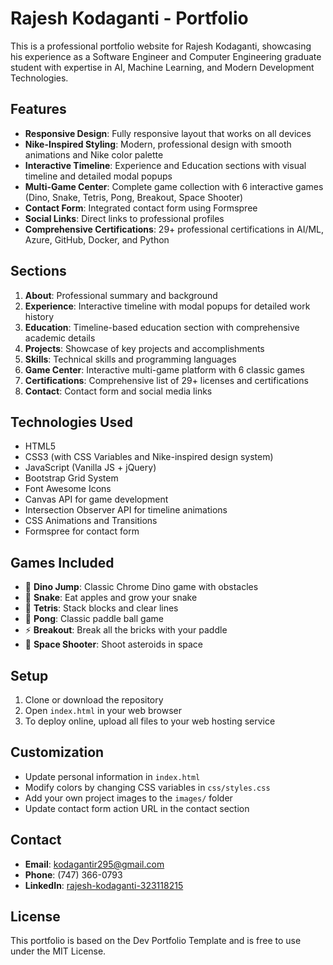 # Rajesh Kodaganti - Portfolio

This is a professional portfolio website for Rajesh Kodaganti, showcasing his experience as a Software Engineer and Computer Engineering graduate student with expertise in AI, Machine Learning, and Modern Development Technologies.

## Features

- **Responsive Design**: Fully responsive layout that works on all devices
- **Nike-Inspired Styling**: Modern, professional design with smooth animations and Nike color palette
- **Interactive Timeline**: Experience and Education sections with visual timeline and detailed modal popups
- **Multi-Game Center**: Complete game collection with 6 interactive games (Dino, Snake, Tetris, Pong, Breakout, Space Shooter)
- **Contact Form**: Integrated contact form using Formspree
- **Social Links**: Direct links to professional profiles
- **Comprehensive Certifications**: 29+ professional certifications in AI/ML, Azure, GitHub, Docker, and Python

## Sections

1. **About**: Professional summary and background
2. **Experience**: Interactive timeline with modal popups for detailed work history
3. **Education**: Timeline-based education section with comprehensive academic details
4. **Projects**: Showcase of key projects and accomplishments
5. **Skills**: Technical skills and programming languages
6. **Game Center**: Interactive multi-game platform with 6 classic games
7. **Certifications**: Comprehensive list of 29+ licenses and certifications
8. **Contact**: Contact form and social media links

## Technologies Used

- HTML5
- CSS3 (with CSS Variables and Nike-inspired design system)
- JavaScript (Vanilla JS + jQuery)
- Bootstrap Grid System
- Font Awesome Icons
- Canvas API for game development
- Intersection Observer API for timeline animations
- CSS Animations and Transitions
- Formspree for contact form

## Games Included

- 🦕 **Dino Jump**: Classic Chrome Dino game with obstacles
- 🐍 **Snake**: Eat apples and grow your snake
- 🧱 **Tetris**: Stack blocks and clear lines
- 🏓 **Pong**: Classic paddle ball game
- ⚡ **Breakout**: Break all the bricks with your paddle  
- 🚀 **Space Shooter**: Shoot asteroids in space

## Setup

1. Clone or download the repository
2. Open `index.html` in your web browser
3. To deploy online, upload all files to your web hosting service

## Customization

- Update personal information in `index.html`
- Modify colors by changing CSS variables in `css/styles.css`
- Add your own project images to the `images/` folder
- Update contact form action URL in the contact section

## Contact

- **Email**: kodagantir295@gmail.com
- **Phone**: (747) 366-0793
- **LinkedIn**: [rajesh-kodaganti-323118215](https://www.linkedin.com/in/rajesh-kodaganti-323118215)

## License

This portfolio is based on the Dev Portfolio Template and is free to use under the MIT License.
